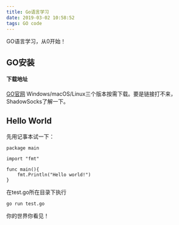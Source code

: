 ```yaml
---
title: Go语言学习
date: 2019-03-02 10:58:52
tags: GO code
---
```

GO语言学习，从0开始！
<!-- more-->
## GO安装
#### 下载地址
[GO官网](https://golang.org/dl/)
Windows/macOS/Linux三个版本按需下载。要是链接打不来，ShadowSocks了解一下。

## Hello World
先用记事本试一下：
```
package main

import "fmt"

func main(){
	fmt.Println("Hello world!")
}
```
在test.go所在目录下执行
```
go run test.go
```
你的世界你看见！